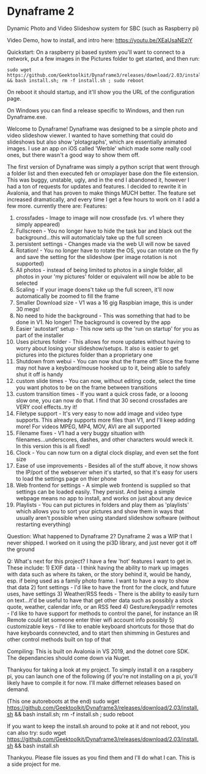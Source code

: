 # Dynaframe 2
Dynamic Photo and Video Slideshow system for SBC (such as Raspberry pi)

Video Demo, how to install, and intro here: https://youtu.be/XEaUsaNEzjY

Quickstart: On a raspberry pi based system you'll want to connect to a network, put a few images in the Pictures folder to get started, and then run:

    sudo wget https://github.com/Geektoolkit/Dynaframe3/releases/download/2.03/install.sh && bash install.sh; rm -f install.sh ; sudo reboot
    
On reboot it should startup, and it'll show you the URL of the configuration page.
    
On Windows you can find a release specific to Windows, and then run Dynaframe.exe.

Welcome to Dynaframe!  Dynaframe was designed to be a simple photo and video slideshow viewer.  I wanted to have something that could do slideshows but also show 'plotagraphs', which are essentially animated images.  I use an app on iOS called 'Werble' which made some really cool ones, but there wasn't a good way to show them off.

The first version of Dynaframe was simply a python script that went through a folder list and then executed feh or omxplayer base don the file extension.  This was buggy, unstable, ugly, and in the end I abandoned it, however I had a ton of requests for updates and features. I decided to rewrite it in Avalonia, and that has proven to make things MUCH better.  The feature set increased dramatically, and every time I get a few hours to work on it I add a few more.  currently there are:
Features:
1) crossfades - Image to image will now crossfade (vs. v1 where they simply appeared)
2) Fullscreen - You no longer have to hide the task bar and black out the background...this will automaticlaly take up the full screen
3) persistent settings - Changes made via the web UI will now be saved
4) Rotation! - You no longer have to rotate the OS, you can rotate on the fly and save the setting for the slideshow (per image rotation is not supported)
5) All photos - instead of being limited to photos in a single folder, all photos in your 'my pictures' folder or equivalent will now be able to be selected
6) Scaling - If your image doens't take up the full screen, it'll now automatically be zoomed to fill the frame
7) Smaller Download size - V1 was a 16 gig Raspbian image, this is under 30 megs!
8) No need to hide the background - This was something that had to be done in V1. No longer! The background is covered by the app
9) Easier 'autostart' setup - This now sets up the 'run on startup' for you as part of the installer
10) Uses pictures folder - This allows for more updates without having to worry about losing your slideshow/setups. It also is easier to get pictures into the pictures folder than a proprietary one
11) Shutdown from webui - You can now shut the frame off! Since the frame may not have a keyboard/mouse hooked up to it, being able to safely shut it off is handy
12) custom slide times - You can now, without editing code, select the time you want photos to be on the frame between transitions
13) custom transition times - If you want a quick cross fade, or a looong slow one, you can now do that.  I find that 30 second crossfades are VERY cool effects..try it!
14) Filetype support - It's very easy to now add image and video type supports. This already supports more files than V1, and I'll keep adding more! For videos MPEG, MP4, MOV, AVI are all supported
15) Filename fixes - V1 had a very buggy situation with filenames...underscores, dashes, and other characters would wreck it.  In this version this is all fixed!
16) Clock - You can now turn on a digtal clock display, and even set the font size
17) Ease of use improvements - Besides all of the stuff above, it now shows the IP/port of the webserver when it's started, so that it's easy for users to load the settings page on thier phone
18) Web frontend for settings - A simple web frontend is supplied so that settings can be loaded easily. They persist.  And being a simple webpage means no app to install, and works on just about any device
19) Playlists - You can put pictures in folders and play them as 'playlists' which allows you to sort your pictures and show them in ways that usually aren't possible when using standard slideshow software (without restarting everything)


Question: What happened to Dynaframe 2? 
  Dynaframe 2 was a WIP that I never shipped. I worked on it using the pi3D library, and just never got it off the ground
  
  Q: What's next for this project?
    I have a few 'hot' features I want to get in.  These include:
    1) EXIF data - I think having the ability to mark up images with data such as where its taken, or the story behind it, would be handy, esp. if being used as a family photo frame.  I want to have a way to show that data
    2) font settings - I'd like to have the front for the clock, and future uses, have settings
    3) Weather/RSS feeds - There is the ability to easily turn on text...it'd be useful to have that get other data such as possibly a stock quote, weather, calendar info, or an RSS feed
    4) Gesture/keypad/ir remotes - I'd like to have support for methods to control the panel, for instance an IR Remote could let someone enter thier wifi account info possibly
    5) customizable keys - I'd like to enable keyboard shortcuts for those that do have keyboards connevcted, and to start then shimming in Gestures and other control methods built on top of that
 
 
 Compiling:
   This is built on Avalonia in VS 2019, and the dotnet core SDK.  The dependancies should come down via Nuget.
 
 Thankyou for taking a look at my project. To simply install it on a raspbery pi, you can launch one of the following (if you're not installing on a pi, you'll likely have to compile it for now. I'll make differnet releases based on demand.

(This one autoreboots at the end)
sudo wget https://github.com/Geektoolkit/Dynaframe3/releases/download/2.03/install.sh && bash install.sh; rm -f install.sh ; sudo reboot

If you want to keep the install.sh around to poke at it and not reboot, you can also try:
sudo wget https://github.com/Geektoolkit/Dynaframe3/releases/download/2.03/install.sh && bash install.sh

Thankyou. Please file issues as you find them and I'll do what I can. This is a side project for me.



